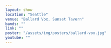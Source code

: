 ```yaml
---
layout: show
location: "Seattle"
venue: "Ballard Vox, Sunset Tavern"
bands: ""
link: ""
poster: "/assets/img/posters/ballard-vox.jpg"
youtube: ""
---
```



